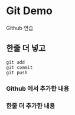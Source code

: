 # Git Demo

Github 연습

## 한줄 더 넣고

```
git add
git commit
git push
```

### Github 에서 추가한 내용

### 한줄 더 추가한 내용
